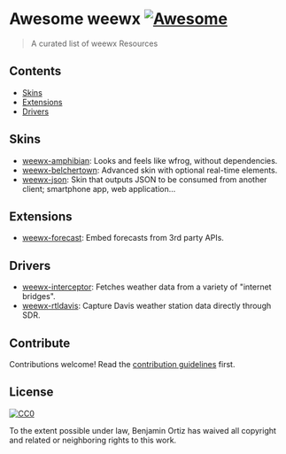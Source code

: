 # Awesome weewx [![Awesome](https://awesome.re/badge.svg)](https://awesome.re)

> A curated list of weewx Resources

## Contents

- [Skins](#skins)
- [Extensions](#extensions)
- [Drivers](#drivers)

## Skins

- [weewx-amphibian](https://github.com/matthewwall/weewx-amphibian/): Looks
  and feels like wfrog, without dependencies.
- [weewx-belchertown](https://github.com/poblabs/weewx-belchertown): Advanced
  skin with optional real-time elements.
- [weewx-json](https://github.com/teeks99/weewx-json): Skin that outputs JSON
  to be consumed from another client; smartphone app, web application...

## Extensions

- [weewx-forecast](https://github.com/chaunceygardiner/weewx-forecast): Embed
  forecasts from 3rd party APIs.

## Drivers

- [weewx-interceptor](https://github.com/matthewwall/weewx-interceptor): Fetches
  weather data from a variety of "internet bridges".
- [weewx-rtldavis](https://github.com/lheijst/weewx-rtldavis): Capture Davis
  weather station data directly through SDR.


## Contribute

Contributions welcome! Read the [contribution guidelines](CONTRIBUTING.md) first.


## License

[![CC0](http://mirrors.creativecommons.org/presskit/buttons/88x31/svg/cc-zero.svg)](http://creativecommons.org/publicdomain/zero/1.0)

To the extent possible under law, Benjamin Ortiz has waived all copyright and
related or neighboring rights to this work.
